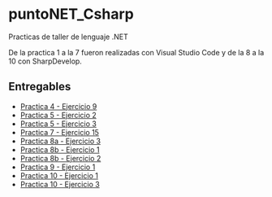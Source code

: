 # puntoNET_Csharp
Practicas de taller de lenguaje .NET

De la practica 1 a la 7 fueron realizadas con Visual Studio Code y de la 8 a la 10 con SharpDevelop.

## Entregables

* [Practica 4 - Ejercicio 9](P4/ej9)
* [Practica 5 - Ejercicio 2](P5/ej2)
* [Practica 5 - Ejercicio 3](P5/ej3)
* [Practica 7 - Ejercicio 15](P7/ej15)
* [Practica 8a - Ejercicio 3](P8/ej3)
* [Practica 8b - Ejercicio 1](P8/ej1b)
* [Practica 8b - Ejercicio 2](P5/ej2b)
* [Practica 9 - Ejercicio 1](P9/ej1)
* [Practica 10 - Ejercicio 1](P10/ej1)
* [Practica 10 - Ejercicio 3](P10/ej3)